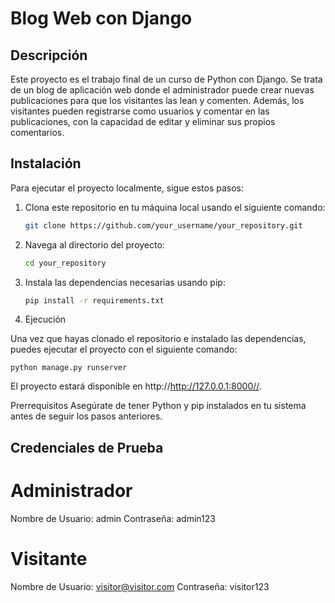 # Blog Web con Django

## Descripción

Este proyecto es el trabajo final de un curso de Python con Django. Se trata de un blog de aplicación web donde el administrador puede crear nuevas publicaciones para que los visitantes las lean y comenten. Además, los visitantes pueden registrarse como usuarios y comentar en las publicaciones, con la capacidad de editar y eliminar sus propios comentarios.

## Instalación

Para ejecutar el proyecto localmente, sigue estos pasos:

1. Clona este repositorio en tu máquina local usando el siguiente comando:

   ```bash
   git clone https://github.com/your_username/your_repository.git

2. Navega al directorio del proyecto:

    ```bash
    cd your_repository

3. Instala las dependencias necesarias usando pip:

    ```bash
    pip install -r requirements.txt

4. Ejecución

Una vez que hayas clonado el repositorio e instalado las dependencias, puedes ejecutar el proyecto con el siguiente comando:

    python manage.py runserver

El proyecto estará disponible en http://http://127.0.0.1:8000//.

Prerrequisitos
Asegúrate de tener Python y pip instalados en tu sistema antes de seguir los pasos anteriores.

## Credenciales de Prueba
# Administrador
Nombre de Usuario: admin
Contraseña: admin123
# Visitante
Nombre de Usuario: visitor@visitor.com
Contraseña: visitor123

